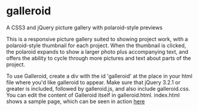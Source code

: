 # galleroid
A CSS3 and jQuery picture gallery with polaroid-style previews

This is a responsive picture gallery suited to showing project work, with a polaroid-style thumbnail for each project. When the thumbnail is clicked, the polaroid expands to show a larger photo plus accompanying text, and offers the ability to cycle through more pictures and text about parts of the project.

To use Galleroid, create a div with the id 'galleroid' at the place in your html file where you'd like galleroid to appear. Make sure that jQuery 3.2.1 or greater is included, followed by galleroid.js, and also include galleroid.css. You can edit the content of Galleroid itself in galleroid.html. index.html shows a sample page, which can be seen in action [here](http://www.galleroid.feargusbrickley.com)